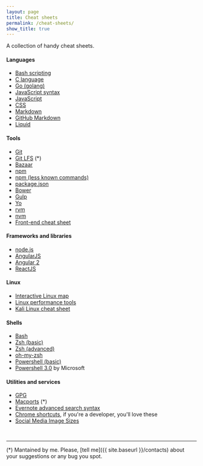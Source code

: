 ```yaml
---
layout: page
title: Cheat sheets
permalink: /cheat-sheets/
show_title: true
---
```


A collection of handy cheat sheets.

#### Languages

- [Bash scripting](http://steve-parker.org/sh/cheatsheet.pdf)
- [C language](http://www.digilife.be/quickreferences/qrc/c%20reference%20card%20(ansi)%202.2.pdf)
- [Go (golang)](https://github.com/a8m/go-lang-cheat-sheet)
- [JavaScript syntax](https://www.cheatography.com/davechild/cheat-sheets/javascript/pdf/)
- [JavaScript](http://www.cheat-sheets.org/saved-copy/jsquick.pdf)
- [CSS](http://cssreference.io)
- [Markdown](http://assemble.io/docs/Cheatsheet-Markdown.html)
- [GitHub Markdown](https://github.com/adam-p/markdown-here/wiki/Markdown-Cheatsheet)
- [Liquid](https://shopify.github.io/liquid/)

#### Tools

- [Git](https://training.github.com/kit/downloads/github-git-cheat-sheet.pdf)
- [Git LFS](https://www.evernote.com/l/AEP8T9PEm6BDp4I0PyLsBzjfv0-_Xe77QME) (*)
- [Bazaar](http://doc.bazaar.canonical.com/beta/en/_static/en/bzr-en-quick-reference.pdf)
- [npm](http://browsenpm.org/help)
- [npm (less known commands)](https://gist.github.com/AvnerCohen/4051934)
- [package.json](https://docs.npmjs.com/files/package.json)
- [Bower](https://github.com/sawmac/cheatsheet-bower)
- [Gulp](https://github.com/osscafe/gulp-cheatsheet)
- [Yo](http://yeoman.io/learning/index.html)
- [rvm](http://cheat.errtheblog.com/s/rvm)
- [nvm](https://github.com/creationix/nvm#usage)
- [Front-end cheat sheet](https://github.com/OpenSourceWorkflow/front-end-cheatsheet/blob/master/pdf/front-end-cheat-sheet.pdf)

#### Frameworks and libraries

- [node.js](http://overapi.com/nodejs)
- [AngularJS](https://egghead.io/articles/angularjs-core-services-directive-definition-object-and-ui-router-cheat-sheets)
- [Angular 2](https://angular.io/docs/js/latest/guide/cheatsheet.html)
- [ReactJS](https://github.com/azat-co/cheatsheets/tree/master/react)

#### Linux

- [Interactive Linux map](http://www.makelinux.net/kernel_map/)
- [Linux performance tools](http://i.imgur.com/2NAvHn1.png)
- [Kali Linux cheat sheet](https://www.latesthackingnews.com/wp-content/uploads/2015/08/Kali_Linux_Cheat_Sheet.png)

#### Shells

- [Bash](http://cli.learncodethehardway.org/bash_cheat_sheet.pdf)
- [Zsh (basic)](http://ivan.kanis.fr/zsh.pdf)
- [Zsh (advanced)](http://www.bash2zsh.com/zsh_refcard/refcard.pdf)
- [oh-my-zsh](https://github.com/robbyrussell/oh-my-zsh/wiki/Cheatsheet)
- [Powershell (basic)](https://ramblingcookiemonster.github.io/images/Cheat-Sheets/powershell-basic-cheat-sheet2.pdf)
- [Powershell 3.0](https://download.microsoft.com/download/2/1/2/2122F0B9-0EE6-4E6D-BFD6-F9DCD27C07F9/WS12_QuickRef_Download_Files/PowerShell_LangRef_v3.pdf) by Microsoft

#### Utilities and services

- [GPG](http://stuff.imeos.org/persistent/gpg-cheatsheet.pdf)
- [Macports](https://www.evernote.com/l/AEN9AooVEstBeJug_-cdfwbO_sJbxR9HfJA) (*)
- [Evernote advanced search syntax](https://help.evernote.com/hc/en-us/articles/208313828)
- [Chrome shortcuts](https://support.google.com/chrome/answer/157179?hl=en), if you're a developer, you'll love these
- [Social Media Image Sizes](http://www.mainstreethost.com/blog/social-media-image-size-cheat-sheet/)

<br>

---

(*) Mantained by me. Please, [tell me]({{ site.baseurl }}/contacts) about your suggestions or any bug you spot.

